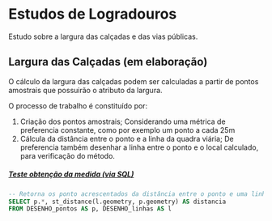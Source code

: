# Estudos de Logradouros
Estudo sobre a largura das calçadas e das vias públicas.

## Largura das Calçadas (em elaboração)
O cálculo da largura das calçadas podem ser calculadas a partir de pontos amostrais que possuirão o atributo da largura.

O processo de trabalho é constituído por:
1. Criação dos pontos amostrais;
    Considerando uma métrica de preferencia constante, como por exemplo um ponto a cada 25m
2. Cálcula da distância entre o ponto e a linha da quadra viária;
    De preferencia também desenhar a linha entre o ponto e o local calculado, para verificação do método.

##### [Teste obtenção da medida (via SQL)](https://github.com/mbaliu/Analises-Urbanas/blob/master/Logradouro/SQL_distanciaPontoLinha.sql)
```sql
-- Retorna os ponto acrescentados da distância entre o ponto e uma linha
SELECT p.*, st_distance(l.geometry, p.geometry) AS distancia
FROM DESENHO_pontos AS p, DESENHO_linhas AS l
```

